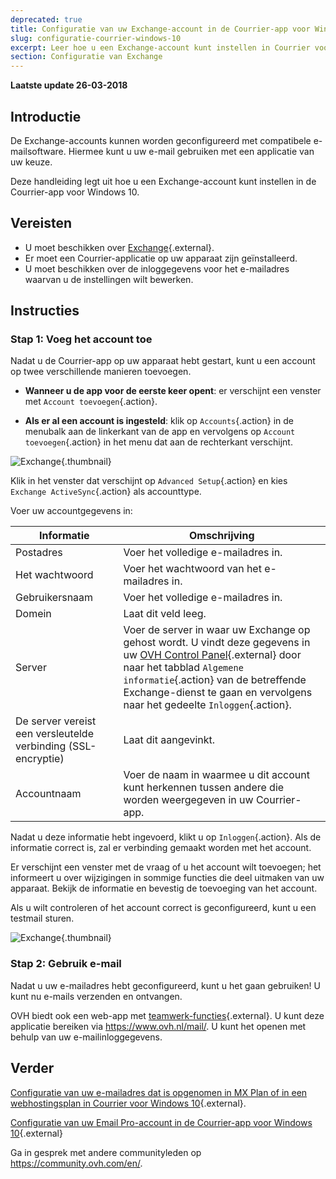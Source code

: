 ```yaml
---
deprecated: true
title: Configuratie van uw Exchange-account in de Courrier-app voor Windows 10
slug: configuratie-courrier-windows-10
excerpt: Leer hoe u een Exchange-account kunt instellen in Courrier voor Windows 10
section: Configuratie van Exchange
---
```


**Laatste update 26-03-2018**

## Introductie

De Exchange-accounts kunnen worden geconfigureerd met compatibele e-mailsoftware.  Hiermee kunt u uw e-mail gebruiken met een applicatie van uw keuze.

Deze handleiding legt uit hoe u een Exchange-account kunt instellen in de Courrier-app voor Windows 10.

## Vereisten

- U moet beschikken over [Exchange](https://www.ovh.com/nl/emails/){.external}.
- Er moet een Courrier-applicatie op uw apparaat zijn geïnstalleerd.
- U moet beschikken over de inloggegevens voor het e-mailadres waarvan u de instellingen wilt bewerken.

## Instructies

### Stap 1: Voeg het account toe

Nadat u de Courrier-app op uw apparaat hebt gestart, kunt u een account op twee verschillende manieren toevoegen.

- **Wanneer u de app voor de eerste keer opent**: er verschijnt een venster met `Account toevoegen`{.action}.

- **Als er al een account is ingesteld**: klik op `Accounts`{.action} in de menubalk aan de linkerkant van de app en vervolgens op `Account toevoegen`{.action} in het menu dat aan de rechterkant verschijnt.

![Exchange](images/configuration-mail-windows-step1.png){.thumbnail}

Klik in het venster dat verschijnt op `Advanced Setup`{.action} en kies `Exchange ActiveSync`{.action} als accounttype.

Voer uw accountgegevens in:

|Informatie|Omschrijving|
|---|---|
|Postadres|Voer het volledige e-mailadres in.|
|Het wachtwoord|Voer het wachtwoord van het e-mailadres in.|
|Gebruikersnaam|Voer het volledige e-mailadres in. |
|Domein|Laat dit veld leeg.|
|Server|Voer de server in waar uw Exchange op gehost wordt.  U vindt deze gegevens in uw [OVH Control Panel](https://www.ovh.com/auth/?action=gotomanager){.external} door naar het tabblad `Algemene informatie`{.action} van de betreffende Exchange-dienst te gaan en vervolgens naar het gedeelte `Inloggen`{.action}.|
|De server vereist een versleutelde verbinding (SSL-encryptie)|Laat dit aangevinkt. |
|Accountnaam|Voer de naam in waarmee u dit account kunt herkennen tussen andere die worden weergegeven in uw Courrier-app.|

Nadat u deze informatie hebt ingevoerd, klikt u op `Inloggen`{.action}. Als de informatie correct is, zal er verbinding gemaakt worden met het account.

Er verschijnt een venster met de vraag of u het account wilt toevoegen; het informeert u over wijzigingen in sommige functies die deel uitmaken van uw apparaat. Bekijk de informatie en bevestig de toevoeging van het account.

Als u wilt controleren of het account correct is geconfigureerd, kunt u een testmail sturen.

![Exchange](images/configuration-mail-windows-exchange-step2.png){.thumbnail}

### Stap 2: Gebruik e-mail

Nadat u uw e-mailadres hebt geconfigureerd, kunt u het gaan gebruiken! U kunt nu e-mails verzenden en ontvangen.

OVH biedt ook een web-app met [teamwerk-functies](https://www.ovh.com/nl/emails/){.external}. U kunt deze applicatie bereiken via <https://www.ovh.nl/mail/>. U kunt het openen met behulp van uw e-mailinloggegevens.

## Verder

[Configuratie van uw e-mailadres dat is opgenomen in MX Plan of in een webhostingsplan in Courrier voor Windows 10](https://docs.ovh.com/nl/emails/configuratie-courrier-windows-10/){.external}.

[Configuratie van uw Email Pro-account in de Courrier-app voor Windows 10](https://docs.ovh.com/nl/emails-pro/configuratie-courrier-windows-10/){.external}

Ga in gesprek met andere communityleden op <https://community.ovh.com/en/>.